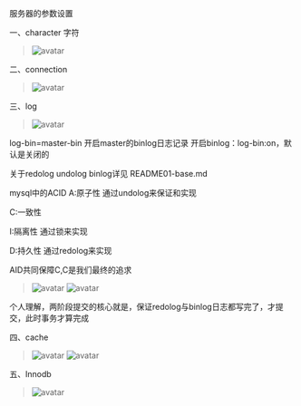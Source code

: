 服务器的参数设置

一、character 字符
>![avatar](/Users/liufuwei/Documents/my-project/my-juc/JUC/myJuc/image/mysql字符.png)


二、connection
>![avatar](/Users/liufuwei/Documents/my-project/my-juc/JUC/myJuc/image/mysql-connection.png)


三、log
>![avatar](/Users/liufuwei/Documents/my-project/my-juc/JUC/myJuc/image/mysql-log配置参数.png)

log-bin=master-bin 开启master的binlog日志记录
开启binlog：log-bin:on，默认是关闭的

关于redolog undolog binlog详见 README01-base.md

mysql中的ACID
A:原子性
通过undolog来保证和实现

C:一致性

I:隔离性
通过锁来实现

D:持久性
通过redolog来实现

AID共同保障C,C是我们最终的追求

>![avatar](/Users/liufuwei/Documents/my-project/my-juc/JUC/myJuc/image/数据更新流程.png)
>![avatar](/Users/liufuwei/Documents/my-project/my-juc/JUC/myJuc/image/Redolog两阶段提交的意义.png)

个人理解，两阶段提交的核心就是，保证redolog与binlog日志都写完了，才提交，此时事务才算完成


四、cache
>![avatar](/Users/liufuwei/Documents/my-project/my-juc/JUC/myJuc/image/mysql-cache.png)
>![avatar](/Users/liufuwei/Documents/my-project/my-juc/JUC/myJuc/image/mysql-cache2.png)



五、Innodb
>![avatar](/Users/liufuwei/Documents/my-project/my-juc/JUC/myJuc/image/INNODB-log.png)










